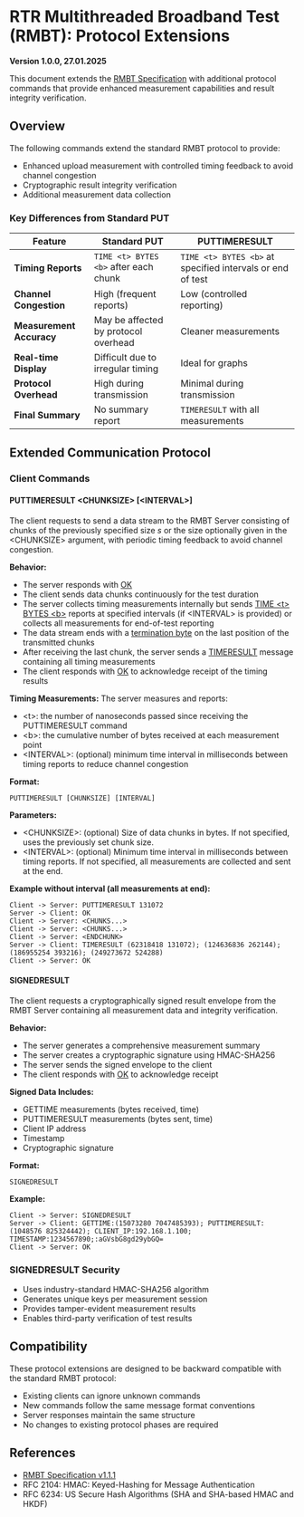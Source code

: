 # RTR Multithreaded Broadband Test (RMBT): Protocol Extensions

**Version 1.0.0, 27.01.2025**

This document extends the [RMBT Specification](https://github.com/rtr-nettest/rmbt-server/blob/master/RMBT_specification.md) with additional protocol commands that provide enhanced measurement capabilities and result integrity verification.

## Overview

The following commands extend the standard RMBT protocol to provide:
- Enhanced upload measurement with controlled timing feedback to avoid channel congestion
- Cryptographic result integrity verification
- Additional measurement data collection

### Key Differences from Standard PUT

| Feature | Standard PUT | PUTTIMERESULT |
|---------|--------------|---------------|
| **Timing Reports** | `TIME <t> BYTES <b>` after each chunk | `TIME <t> BYTES <b>` at specified intervals or end of test |
| **Channel Congestion** | High (frequent reports) | Low (controlled reporting) |
| **Measurement Accuracy** | May be affected by protocol overhead | Cleaner measurements |
| **Real-time Display** | Difficult due to irregular timing | Ideal for graphs |
| **Protocol Overhead** | High during transmission | Minimal during transmission |
| **Final Summary** | No summary report | `TIMERESULT` with all measurements |

## Extended Communication Protocol

### Client Commands

#### PUTTIMERESULT \<CHUNKSIZE\> [\<INTERVAL\>]
The client requests to send a data stream to the RMBT Server consisting of chunks of the previously specified size $s$ or the size optionally given in the \<CHUNKSIZE> argument, with periodic timing feedback to avoid channel congestion.

**Behavior:**
- The server responds with [OK](#ok)
- The client sends data chunks continuously for the test duration
- The server collects timing measurements internally but sends [TIME \<t\> BYTES \<b\>](#time-t-bytes-b) reports at specified intervals (if \<INTERVAL\> is provided) or collects all measurements for end-of-test reporting
- The data stream ends with a [termination byte](#termination-byte) on the last position of the transmitted chunks
- After receiving the last chunk, the server sends a [TIMERESULT](#timeresult-t1-b1-t2-b2-tn-bn) message containing all timing measurements
- The client responds with [OK](#ok) to acknowledge receipt of the timing results

**Timing Measurements:**
The server measures and reports:
- \<t>: the number of nanoseconds passed since receiving the PUTTIMERESULT command
- \<b>: the cumulative number of bytes received at each measurement point
- \<INTERVAL\>: (optional) minimum time interval in milliseconds between timing reports to reduce channel congestion

**Format:**
```
PUTTIMERESULT [CHUNKSIZE] [INTERVAL]
```

**Parameters:**
- \<CHUNKSIZE\>: (optional) Size of data chunks in bytes. If not specified, uses the previously set chunk size.
- \<INTERVAL\>: (optional) Minimum time interval in milliseconds between timing reports. If not specified, all measurements are collected and sent at the end.

**Example without interval (all measurements at end):**
```
Client -> Server: PUTTIMERESULT 131072
Server -> Client: OK
Client -> Server: <CHUNKS...>
Client -> Server: <CHUNKS...>
Client -> Server: <ENDCHUNK>
Server -> Client: TIMERESULT (62318418 131072); (124636836 262144); (186955254 393216); (249273672 524288)
Client -> Server: OK
```

#### SIGNEDRESULT
The client requests a cryptographically signed result envelope from the RMBT Server containing all measurement data and integrity verification.

**Behavior:**
- The server generates a comprehensive measurement summary
- The server creates a cryptographic signature using HMAC-SHA256
- The server sends the signed envelope to the client
- The client responds with [OK](#ok) to acknowledge receipt

**Signed Data Includes:**
- GETTIME measurements (bytes received, time)
- PUTTIMERESULT measurements (bytes sent, time)
- Client IP address
- Timestamp
- Cryptographic signature

**Format:**
```
SIGNEDRESULT
```

**Example:**
```
Client -> Server: SIGNEDRESULT
Server -> Client: GETTIME:(15073280 7047485393); PUTTIMERESULT:(1048576 825324442); CLIENT_IP:192.168.1.100; TIMESTAMP:1234567890;:aGVsbG8gd29ybGQ=
Client -> Server: OK
```

### SIGNEDRESULT Security
- Uses industry-standard HMAC-SHA256 algorithm
- Generates unique keys per measurement session
- Provides tamper-evident measurement results
- Enables third-party verification of test results

## Compatibility

These protocol extensions are designed to be backward compatible with the standard RMBT protocol:
- Existing clients can ignore unknown commands
- New commands follow the same message format conventions
- Server responses maintain the same structure
- No changes to existing protocol phases are required

## References

- [RMBT Specification v1.1.1](https://github.com/rtr-nettest/rmbt-server/blob/master/RMBT_specification.md)
- RFC 2104: HMAC: Keyed-Hashing for Message Authentication
- RFC 6234: US Secure Hash Algorithms (SHA and SHA-based HMAC and HKDF)
